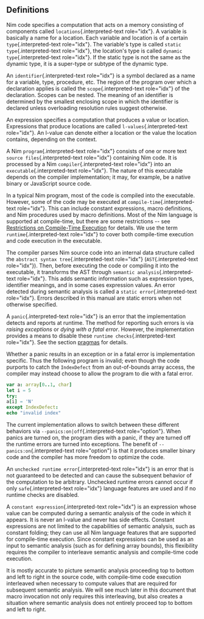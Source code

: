 ## Definitions

Nim code specifies a computation that acts on a memory consisting of
components called `locations`{.interpreted-text role="idx"}. A variable
is basically a name for a location. Each variable and location is of a
certain `type`{.interpreted-text role="idx"}. The variable\'s type is
called `static type`{.interpreted-text role="idx"}, the location\'s type
is called `dynamic type`{.interpreted-text role="idx"}. If the static
type is not the same as the dynamic type, it is a super-type or subtype
of the dynamic type.

An `identifier`{.interpreted-text role="idx"} is a symbol declared as a
name for a variable, type, procedure, etc. The region of the program
over which a declaration applies is called the `scope`{.interpreted-text
role="idx"} of the declaration. Scopes can be nested. The meaning of an
identifier is determined by the smallest enclosing scope in which the
identifier is declared unless overloading resolution rules suggest
otherwise.

An expression specifies a computation that produces a value or location.
Expressions that produce locations are called
`l-values`{.interpreted-text role="idx"}. An l-value can denote either a
location or the value the location contains, depending on the context.

A Nim `program`{.interpreted-text role="idx"} consists of one or more
text `source files`{.interpreted-text role="idx"} containing Nim code.
It is processed by a Nim `compiler`{.interpreted-text role="idx"} into
an `executable`{.interpreted-text role="idx"}. The nature of this
executable depends on the compiler implementation; it may, for example,
be a native binary or JavaScript source code.

In a typical Nim program, most of the code is compiled into the
executable. However, some of the code may be executed at
`compile-time`{.interpreted-text role="idx"}. This can include constant
expressions, macro definitions, and Nim procedures used by macro
definitions. Most of the Nim language is supported at compile-time, but
there are some restrictions \-- see [Restrictions on Compile-Time
Execution](#restrictions-on-compileminustime-execution) for details. We
use the term `runtime`{.interpreted-text role="idx"} to cover both
compile-time execution and code execution in the executable.

The compiler parses Nim source code into an internal data structure
called the `abstract syntax tree`{.interpreted-text role="idx"}
(`AST`{.interpreted-text role="idx"}). Then, before executing the code
or compiling it into the executable, it transforms the AST through
`semantic analysis`{.interpreted-text role="idx"}. This adds semantic
information such as expression types, identifier meanings, and in some
cases expression values. An error detected during semantic analysis is
called a `static error`{.interpreted-text role="idx"}. Errors described
in this manual are static errors when not otherwise specified.

A `panic`{.interpreted-text role="idx"} is an error that the
implementation detects and reports at runtime. The method for reporting
such errors is via *raising exceptions* or *dying with a fatal error*.
However, the implementation provides a means to disable these
`runtime checks`{.interpreted-text role="idx"}. See the section
[pragmas](#pragmas) for details.

Whether a panic results in an exception or in a fatal error is
implementation specific. Thus the following program is invalid; even
though the code purports to catch the `IndexDefect` from an
out-of-bounds array access, the compiler may instead choose to allow the
program to die with a fatal error.

``` nim
var a: array[0..1, char]
let i = 5
try:
a[i] = 'N'
except IndexDefect:
echo "invalid index"
```

The current implementation allows to switch between these different
behaviors via `--panics:on|off`{.interpreted-text role="option"}. When
panics are turned on, the program dies with a panic, if they are turned
off the runtime errors are turned into exceptions. The benefit of
`--panics:on`{.interpreted-text role="option"} is that it produces
smaller binary code and the compiler has more freedom to optimize the
code.

An `unchecked runtime error`{.interpreted-text role="idx"} is an error
that is not guaranteed to be detected and can cause the subsequent
behavior of the computation to be arbitrary. Unchecked runtime errors
cannot occur if only `safe`{.interpreted-text role="idx"} language
features are used and if no runtime checks are disabled.

A `constant expression`{.interpreted-text role="idx"} is an expression
whose value can be computed during a semantic analysis of the code in
which it appears. It is never an l-value and never has side effects.
Constant expressions are not limited to the capabilities of semantic
analysis, such as constant folding; they can use all Nim language
features that are supported for compile-time execution. Since constant
expressions can be used as an input to semantic analysis (such as for
defining array bounds), this flexibility requires the compiler to
interleave semantic analysis and compile-time code execution.

It is mostly accurate to picture semantic analysis proceeding top to
bottom and left to right in the source code, with compile-time code
execution interleaved when necessary to compute values that are required
for subsequent semantic analysis. We will see much later in this
document that macro invocation not only requires this interleaving, but
also creates a situation where semantic analysis does not entirely
proceed top to bottom and left to right.